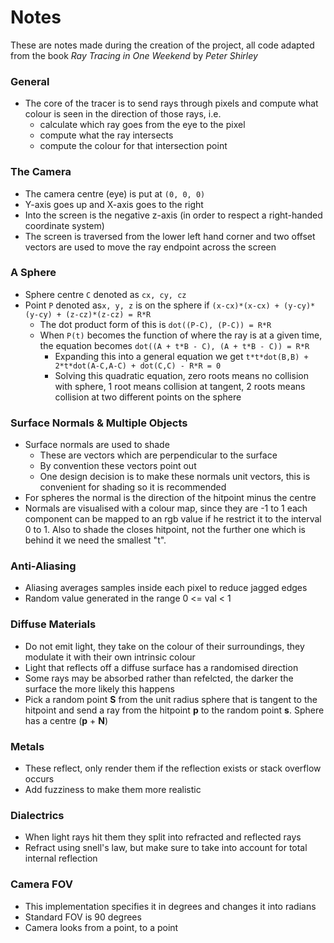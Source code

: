 # Notes
These are notes made during the creation of the project, all code adapted from the book *Ray Tracing in One Weekend* by *Peter Shirley*

### General
- The core of the tracer is to send rays through pixels and compute what colour is seen in the direction of those rays, i.e.
    - calculate which ray goes from the eye to the pixel
    - compute what the ray intersects
    - compute the colour for that intersection point

### The Camera
- The camera centre (eye) is put at `(0, 0, 0)`
- Y-axis goes up and X-axis goes to the right
- Into the screen is the negative z-axis (in order to respect a right-handed coordinate system)
- The screen is traversed from the lower left hand corner and two offset vectors are used to move the ray endpoint across the screen

### A Sphere
- Sphere centre `C` denoted as `cx, cy, cz`
- Point `P` denoted as`x, y, z` is on the sphere if `(x-cx)*(x-cx) + (y-cy)*(y-cy) + (z-cz)*(z-cz) = R*R`
    - The dot product form of this is `dot((P-C), (P-C)) = R*R`
    - When `P(t)` becomes the function of where the ray is at a given time, the equation becomes `dot((A + t*B - C), (A + t*B - C)) = R*R`
        - Expanding this into a general equation we get `t*t*dot(B,B) + 2*t*dot(A-C,A-C) + dot(C,C) - R*R = 0`
        - Solving this quadratic equation, zero roots means no collision with sphere, 1 root means collision at tangent, 2 roots means collision at two different points on the sphere

### Surface Normals & Multiple Objects
- Surface normals are used to shade
    - These are vectors which are perpendicular to the surface
    - By convention these vectors point out
    - One design decision is to make these normals unit vectors, this is convenient for shading so it is recommended
- For spheres the normal is the direction of the hitpoint minus the centre
- Normals are visualised with a colour map, since they are -1 to 1 each component can be mapped to an rgb value if he restrict it to the interval 0 to 1. Also to shade the closes hitpoint, not the further one which is behind it we need the smallest "t".

### Anti-Aliasing
- Aliasing averages samples inside each pixel to reduce jagged edges
- Random value generated in the range 0 <= val < 1

### Diffuse Materials
- Do not emit light, they take on the colour of their surroundings, they modulate it with their own intrinsic colour
- Light that reflects off a diffuse surface has a randomised direction
- Some rays may be absorbed rather than refelcted, the darker the surface the more likely this happens
- Pick a random point **S** from the unit radius sphere that is tangent to the hitpoint and send a ray from the hitpoint **p** to the random point **s**. Sphere has a centre (**p** + **N**)

### Metals 
- These reflect, only render them if the reflection exists or stack overflow occurs
- Add fuzziness to make them more realistic

### Dialectrics
- When light rays hit them they split into refracted and reflected rays
- Refract using snell's law, but make sure to take into account for total internal reflection

### Camera FOV
- This implementation specifies it in degrees and changes it into radians
- Standard FOV is 90 degrees
- Camera looks from a point, to a point